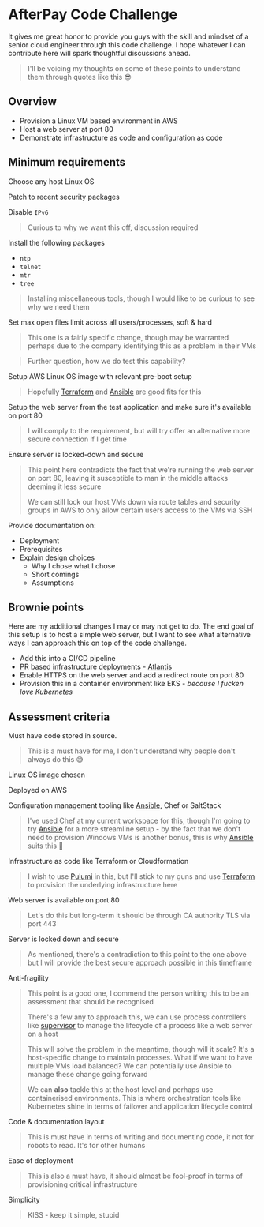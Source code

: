 # AfterPay Code Challenge

It gives me great honor to provide you guys with the skill and mindset of a senior cloud engineer through this code challenge. I hope whatever I can contribute here will spark thoughtful discussions ahead.

> I'll be voicing my thoughts on some of these points to understand them through quotes like this 😎

## Overview

- Provision a Linux VM based environment in AWS
- Host a web server at port 80
- Demonstrate infrastructure as code and configuration as code

## Minimum requirements

Choose any host Linux OS

Patch to recent security packages

Disable `IPv6`

> Curious to why we want this off, discussion required

Install the following packages 
  - `ntp`
  - `telnet`
  - `mtr`
  - `tree`

> Installing miscellaneous tools, though I would like to be curious to see why we need them

Set max open files limit across all users/processes, soft & hard
  
> This one is a fairly specific change, though may be warranted perhaps due to the company identifying this as a problem in their VMs

> Further question, how we do test this capability?

Setup AWS Linux OS image with relevant pre-boot setup

> Hopefully [Terraform](https://www.terraform.io/) and [Ansible](https://www.ansible.com/) are good fits for this

Setup the web server from the test application and make sure it's available on port 80

> I will comply to the requirement, but will try offer an alternative more secure connection if I get time

Ensure server is locked-down and secure

> This point here contradicts the fact that we're running the web server on port 80, leaving it susceptible to man in the middle attacks deeming it less secure
> 
> We can still lock our host VMs down via route tables and security groups in AWS to only allow certain users access to the VMs via SSH

Provide documentation on:

- Deployment
- Prerequisites
- Explain design choices
  - Why I chose what I chose
  - Short comings
  - Assumptions

## Brownie points

Here are my additional changes I may or may not get to do. The end goal of this setup is to host a simple web server, but I want to see what alternative ways I can approach this on top of the code challenge.

- Add this into a CI/CD pipeline
- PR based infrastructure deployments - [Atlantis](https://www.runatlantis.io/)
- Enable HTTPS on the web server and add a redirect route on port 80
- Provision this in a container environment like EKS - *because I fucken love Kubernetes*

## Assessment criteria

Must have code stored in source.

> This is a must have for me, I don't understand why people don't always do this 😅

Linux OS image chosen

Deployed on AWS

Configuration management tooling like [Ansible](https://www.ansible.com/), Chef or SaltStack

> I've used Chef at my current workspace for this, though I'm going to try [Ansible](https://www.ansible.com/) for a more streamline setup - by the fact that we don't need to provision Windows VMs is another bonus, this is why [Ansible](https://www.ansible.com/) suits this 🙂

Infrastructure as code like Terraform or Cloudformation

> I wish to use [Pulumi](https://www.pulumi.com/) in this, but I'll stick to my guns and use [Terraform](https://www.terraform.io/) to provision the underlying infrastructure here

Web server is available on port 80

> Let's do this but long-term it should be through CA authority TLS via port 443

Server is locked down and secure

> As mentioned, there's a contradiction to this point to the one above but I will provide the best secure approach possible in this timeframe

Anti-fragility

> This point is a good one, I commend the person writing this to be an assessment that should be recognised
> 
> There's a few any to approach this, we can use process controllers like [supervisor](http://supervisord.org/) to manage the lifecycle of a process like a web server on a host
> 
> This will solve the problem in the meantime, though will it scale? It's a host-specific change to maintain processes. What if we want to have multiple VMs load balanced? We can potentially use Ansible to manage these change going forward
> 
> We can **also** tackle this at the host level and perhaps use containerised environments. This is where orchestration tools like Kubernetes shine in terms of failover and application lifecycle control

Code & documentation layout

> This is must have in terms of writing and documenting code, it not for robots to read. It's for other humans

Ease of deployment

> This is also a must have, it should almost be fool-proof in terms of provisioning critical infrastructure

Simplicity

> KISS - keep it simple, stupid
